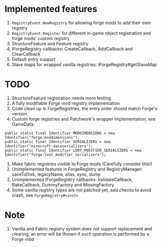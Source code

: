 # Implemented features
1. `RegistryEvent.NewRegistry` for allowing forge mods to add their own registry
1. `RegistryEvent.Register` for different in-game object registration and forge mods' custom registry 
1. StructureFeature and Feature registry
1. IForgeRegistry callbacks: CreateCallback, AddCallback and ClearCallback
1. Default entry support
1. Slave maps for wrapped vanilla registries: IForgeRegistry#getSlaveMap

# TODO
1. StructureFeature registration needs more testing
1. A fully modifiable Forge mod registry implementation
1. Code clean up in ForgeRegistries, the entry order should match Forge's version.
1. Custom forge registries and Patchwork's wrapper implementation, see GameData:
```
public static final Identifier MODDIMENSIONS = new Identifier("forge:moddimensions");
public static final Identifier SERIALIZERS = new Identifier("minecraft:dataserializers");
public static final Identifier LOOT_MODIFIER_SERIALIZERS = new Identifier("forge:loot_modifier_serializers");
```
1. Make fabric registries visible to Forge mods (Carefully consider this!)
1. Unimplemented features in ForgeRegistry and RegistryManager: saveToDisk, legacyName, alias, sync, dump
1. Unimplemented IForgeRegistry callbacks: ValidateCallback, BakeCallback, DummyFactory and MissingFactory
1. Some vanilla registry types are not patched yet, add checks to avoid crash, see `ForgeRegistry#<init>`

# Note
1. Vanilla and Fabric registry system does not support replacement and clearing, an error will be thrown if such operation is performed by a Forge mod